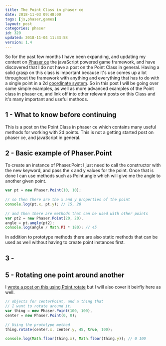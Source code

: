 ```yaml
---
title: The Point Class in phaser ce
date: 2018-11-03 09:48:00
tags: [js,phaser,games]
layout: post
categories: phaser
id: 320
updated: 2018-11-04 11:33:58
version: 1.4
---
```


So for the past few months I have been expanding, and updating  my content on [Phaser ce](https://photonstorm.github.io/phaser-ce/) the javaScript powered game framework, and have discovered that I do not have a post on the Point Class in general. Having a solid grasp on this class is important because it's use comes up a lot throughout the framework with anything and everything that has to do with a single point in a 2d [coordinate system](https://en.wikipedia.org/wiki/Coordinate_system). So in this post I will be going over some simple examples, as well as more advanced examples of the Point class in phaser ce, and link off into other relevant posts on this Class and it's many important and useful methods.

<!-- more -->

## 1 - What to know before continuing

This is a post on the Point Class in phaser ce which contains many useful methods for working with 2d points. This is not a getting started post on phaser ce, and javaScript in general.


## 2 - Basic example of Phaser.Point

To create an instance of Phaser.Point I just need to call the constructor with the new keyword, and pass the x and y values for the point. Once that is done I can use methods such as Point.angle which will give me the angle to another given point.

```js
var pt = new Phaser.Point(10, 10);
 
// so then there are the x and y properties of the point
console.log(pt.x, pt.y); // 15, 20
 
// and then there are methods that can be used with other points
var pt2 = new Phaser.Point(20, 20),
angle = pt.angle(pt2);
console.log(angle / Math.PI * 180); // 45
```

In addition to prototype methods there are also static methods that can be used as well without having to create point instances first.

## 3 - 

## 5 - Rotating one point around another

I [wrote a post on this using Point.rotate](/2018/08/20/phaser-point-rotate-sprite-around-another/) but I will also cover it beirfly here as well.

```js
// objects for centerPoint, and a thing that
// I want to rotate around it.
var thing = new Phaser.Point(100, 100),
center = new Phaser.Point(0, 0);
 
// Using the prototype method
thing.rotate(center.x, center.y, 45, true, 100);
 
console.log(Math.floor(thing.x), Math.floor(thing.y)); // 0 100
```
